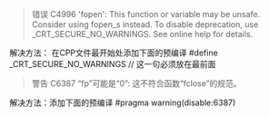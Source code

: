 
> 错误	C4996	'fopen': This function or variable may be unsafe. Consider using fopen_s instead. To disable deprecation, use _CRT_SECURE_NO_WARNINGS. See online help for details.	

解决方法： 在CPP文件最开始处添加下面的预编译
#define _CRT_SECURE_NO_WARNINGS         // 这一句必须放在最前面


> 警告	C6387	“fp”可能是“0”: 这不符合函数“fclose”的规范。		

解决方法：添加下面的预编译
#pragma warning(disable:6387)
